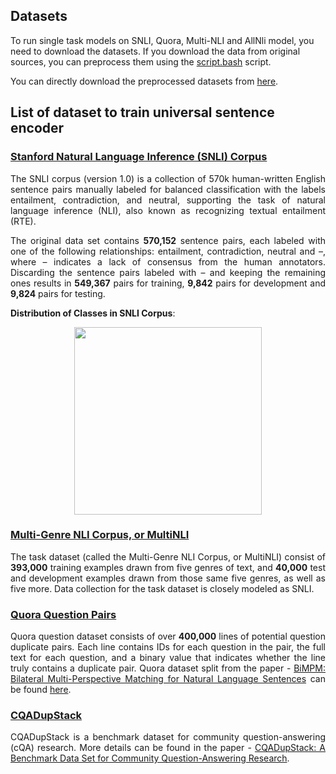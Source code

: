 ## Datasets

To run single task models on SNLI, Quora, Multi-NLI and AllNli model, you need to download the datasets. If you download the data from original sources, you can preprocess them using the [script.bash](https://github.com/wasiahmad/universal_sentence_encoder/blob/master/data/script.bash) script.

You can directly download the preprocessed datasets from [here](https://drive.google.com/file/d/1a0W8ivmMbHKCn-azBdZS_HxEnGT1CY3f/view?usp=sharing).


## List of dataset to train universal sentence encoder

### [Stanford Natural Language Inference (SNLI) Corpus](http://nlp.stanford.edu/projects/snli/)

<p align="justify">
The SNLI corpus (version 1.0) is a collection of 570k human-written English sentence pairs manually labeled for 
balanced classification with the labels entailment, contradiction, and neutral, supporting the task of natural language inference
(NLI), also known as recognizing textual entailment (RTE).
<p align="justify">
  
<p align="justify">
The original data set contains <b>570,152</b> sentence pairs, each labeled with one of the following relationships: entailment, 
contradiction, neutral and –, where – indicates a lack of consensus from the human annotators. Discarding the sentence pairs labeled 
with – and keeping the remaining ones results in <b>549,367</b> pairs for training, <b>9,842</b> pairs for development and 
<b>9,824</b> pairs for testing.
<p align="justify">

**Distribution of Classes in SNLI Corpus**:
  
<p align="center">
  <img src="https://ai2-s2-public.s3.amazonaws.com/figures/2016-11-08/4c7e85ff37dd8b99d8f443eabd3b163ff8b71538/4-Table2-1.png" 
  width="300"/>
<p align="center">
  
### [Multi-Genre NLI Corpus, or MultiNLI](https://repeval2017.github.io/shared/)

<p align="justify">
The task dataset (called the Multi-Genre NLI Corpus, or MultiNLI) consist of <b>393,000</b> training examples drawn from five genres of text, and <b>40,000</b> test and development examples drawn from those same five genres, as well as five more. Data collection for the task dataset is closely modeled as SNLI.
<p align="justify">

### [Quora Question Pairs](https://data.quora.com/First-Quora-Dataset-Release-Question-Pairs)

<p align="justify">
Quora question dataset consists of over <b>400,000</b> lines of potential question duplicate pairs. Each line contains IDs for each question in the pair, the full text for each question, and a binary value that indicates whether the line truly contains a duplicate pair. Quora dataset split from the paper - <a href="https://github.com/zhiguowang/BiMPM">BiMPM: Bilateral Multi-Perspective Matching for Natural Language Sentences</a> can be found <a href="https://drive.google.com/file/d/0B0PlTAo--BnaQWlsZl9FZ3l1c28/view">here</a>.
<p align="justify">

### [CQADupStack](http://nlp.cis.unimelb.edu.au/resources/cqadupstack/)

<p align="justify">
CQADupStack is a benchmark dataset for community question-answering (cQA) research. More details can be found in the paper - <a href="http://dl.acm.org/citation.cfm?id=2838934">CQADupStack: A Benchmark Data Set for Community Question-Answering Research</a>.
<p align="justify">
